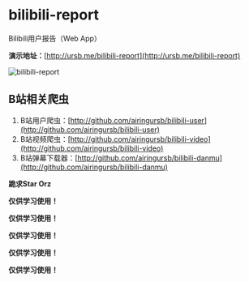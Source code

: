 # bilibili-report
Bilibili用户报告（Web App）

**演示地址：**[http://ursb.me/bilibili-report](http://ursb.me/bilibili-report)

![bilibili-report](http://7xkcl8.com1.z0.glb.clouddn.com/ursb2016041101.PNG-jieping.jpg)

## B站相关爬虫

1. B站用户爬虫：[http://github.com/airingursb/bilibili-user](http://github.com/airingursb/bilibili-user)
2. B站视频爬虫：[http://github.com/airingursb/bilibili-video](http://github.com/airingursb/bilibili-video)
3. B站弹幕下载器：[http://github.com/airingursb/bilibili-danmu](http://github.com/airingursb/bilibili-danmu)

**跪求Star Orz**

**仅供学习使用！**

**仅供学习使用！**

**仅供学习使用！**

**仅供学习使用！**

**仅供学习使用！**